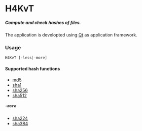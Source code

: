 # H4KvT
##### Compute and check hashes of files.

The application is developted using [Qt](https://qt.io/) as application
framework.

### Usage

    H4KvT [-less|-more]

#### Supported hash functions

 * [md5](https://tools.ietf.org/html/rfc1321)
 * [sha1](https://tools.ietf.org/html/rfc3174)
 * [sha256](https://tools.ietf.org/html/rfc6234)
 * [sha512](https://tools.ietf.org/html/rfc6234)

##### `-more`

 * [sha224](https://tools.ietf.org/html/rfc6234)
 * [sha384](https://tools.ietf.org/html/rfc6234)

